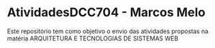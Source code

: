 # AtividadesDCC704 - Marcos Melo

Este repositório tem como objetivo o envio das atividades propostas na matéria ARQUITETURA E TECNOLOGIAS DE SISTEMAS WEB

